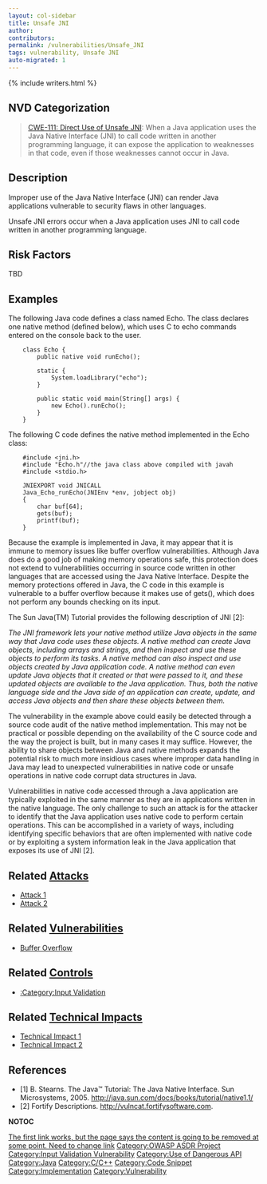 ```yaml
---
layout: col-sidebar
title: Unsafe JNI
author:
contributors:
permalink: /vulnerabilities/Unsafe_JNI
tags: vulnerability, Unsafe JNI
auto-migrated: 1
---
```


{% include writers.html %}

## NVD Categorization

> [CWE-111: Direct Use of Unsafe JNI](https://cwe.mitre.org/data/definitions/111.html): When a Java application uses the Java Native Interface (JNI) to call code written in another programming language, it can expose the application to weaknesses in that code, even if those weaknesses cannot occur in Java.

## Description

Improper use of the Java Native Interface (JNI) can render Java
applications vulnerable to security flaws in other languages.

Unsafe JNI errors occur when a Java application uses JNI to call code
written in another programming language.

## Risk Factors

TBD

## Examples

The following Java code defines a class named Echo. The class declares
one native method (defined below), which uses C to echo commands entered
on the console back to the user.

```
    class Echo {
        public native void runEcho();

        static {
            System.loadLibrary("echo");
        }

        public static void main(String[] args) {
            new Echo().runEcho();
        }
    }
```

The following C code defines the native method implemented in the Echo
class:

```
    #include <jni.h>
    #include "Echo.h"//the java class above compiled with javah
    #include <stdio.h>

    JNIEXPORT void JNICALL
    Java_Echo_runEcho(JNIEnv *env, jobject obj)
    {
        char buf[64];
        gets(buf);
        printf(buf);
    }
```

Because the example is implemented in Java, it may appear that it is
immune to memory issues like buffer overflow vulnerabilities. Although
Java does do a good job of making memory operations safe, this
protection does not extend to vulnerabilities occurring in source code
written in other languages that are accessed using the Java Native
Interface. Despite the memory protections offered in Java, the C code in
this example is vulnerable to a buffer overflow because it makes use of
gets(), which does not perform any bounds checking on its input.

The Sun Java(TM) Tutorial provides the following description of JNI
\[2\]:

_The JNI framework lets your native method utilize Java objects in the
same way that Java code uses these objects. A native method can create
Java objects, including arrays and strings, and then inspect and use
these objects to perform its tasks. A native method can also inspect and
use objects created by Java application code. A native method can even
update Java objects that it created or that were passed to it, and these
updated objects are available to the Java application. Thus, both the
native language side and the Java side of an application can create,
update, and access Java objects and then share these objects between
them._

The vulnerability in the example above could easily be detected through
a source code audit of the native method implementation. This may not be
practical or possible depending on the availability of the C source code
and the way the project is built, but in many cases it may suffice.
However, the ability to share objects between Java and native methods
expands the potential risk to much more insidious cases where improper
data handling in Java may lead to unexpected vulnerabilities in native
code or unsafe operations in native code corrupt data structures in
Java.

Vulnerabilities in native code accessed through a Java application are
typically exploited in the same manner as they are in applications
written in the native language. The only challenge to such an attack is
for the attacker to identify that the Java application uses native code
to perform certain operations. This can be accomplished in a variety of
ways, including identifying specific behaviors that are often
implemented with native code or by exploiting a system information leak
in the Java application that exposes its use of JNI \[2\].

## Related [Attacks](https://owasp.org/www-community/attacks/)

- [Attack 1](Attack_1 "wikilink")
- [Attack 2](Attack_2 "wikilink")

## Related [Vulnerabilities](https://owasp.org/www-community/vulnerabilities/)

- [Buffer Overflow](Buffer_Overflow "wikilink")

## Related [Controls](https://owasp.org/www-community/controls/)

- [:Category:Input Validation](:Category:Input_Validation "wikilink")

## Related [Technical Impacts](Technical_Impacts "wikilink")

- [Technical Impact 1](Technical_Impact_1 "wikilink")
- [Technical Impact 2](Technical_Impact_2 "wikilink")

## References

- \[1\] B. Stearns. The Java™ Tutorial: The Java Native Interface. Sun
  Microsystems, 2005.
  <http://java.sun.com/docs/books/tutorial/native1.1/>
- \[2\] Fortify Descriptions. <http://vulncat.fortifysoftware.com>.

**NOTOC**

[The first link works, but the page says the content is going to be
removed at some point. Need to change link](Category:FIXME "wikilink")
[Category:OWASP ASDR Project](Category:OWASP_ASDR_Project "wikilink")
[Category:Input Validation
Vulnerability](Category:Input_Validation_Vulnerability "wikilink")
[Category:Use of Dangerous
API](Category:Use_of_Dangerous_API "wikilink")
[Category:Java](Category:Java "wikilink")
[Category:C/C++](Category:C/C++ "wikilink") [Category:Code
Snippet](Category:Code_Snippet "wikilink")
[Category:Implementation](Category:Implementation "wikilink")
[Category:Vulnerability](Category:Vulnerability "wikilink")
